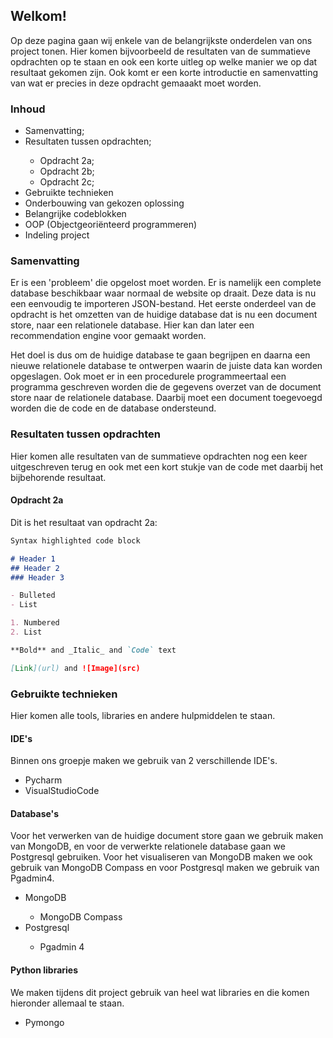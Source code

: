 ## Welkom!

Op deze pagina gaan wij enkele van de belangrijkste onderdelen van ons project tonen. Hier komen bijvoorbeeld de resultaten van de summatieve opdrachten op te staan en ook een korte uitleg op welke manier we op dat resultaat gekomen zijn. Ook komt er een korte introductie en samenvatting van wat er precies in deze opdracht gemaaakt moet worden.

### Inhoud
<ul>
  <li>Samenvatting;</li>
  <li>Resultaten tussen opdrachten;</li>
    <ul>
      <li>Opdracht 2a;</li>
      <li>Opdracht 2b;</li>
      <li>Opdracht 2c;</li>
    </ul>
  <li>Gebruikte technieken</li>
  <li>Onderbouwing van gekozen oplossing</li>
  <li>Belangrijke codeblokken</li>
  <li>OOP (Objectgeoriënteerd programmeren)</li>
  <li>Indeling project</li>
</ul>

### Samenvatting

Er is een 'probleem' die opgelost moet worden. Er is namelijk een complete database beschikbaar waar normaal de website op draait. Deze data is nu een eenvoudig te importeren JSON-bestand. Het eerste onderdeel van de opdracht is het omzetten van de huidige database dat is nu een document store, naar een relationele database. Hier kan dan later een recommendation engine voor gemaakt worden.

Het doel is dus om de huidige database te gaan begrijpen en daarna een nieuwe relationele database te ontwerpen waarin de juiste data kan worden opgeslagen. Ook moet er in een procedurele programmeertaal een programma geschreven worden die de gegevens overzet van de document store naar de relationele database. Daarbij moet een document toegevoegd worden die de code en de database ondersteund.

### Resultaten tussen opdrachten

Hier komen alle resultaten van de summatieve opdrachten nog een keer uitgeschreven terug en ook met een kort stukje van de code met daarbij het bijbehorende resultaat.

#### Opdracht 2a
  Dit is het resultaat van opdracht 2a:

  ```markdown
  Syntax highlighted code block

  # Header 1
  ## Header 2
  ### Header 3

  - Bulleted
  - List

  1. Numbered
  2. List

  **Bold** and _Italic_ and `Code` text

  [Link](url) and ![Image](src)
  ```

### Gebruikte technieken
Hier komen alle tools, libraries en andere hulpmiddelen te staan.

#### IDE's
Binnen ons groepje maken we gebruik van 2 verschillende IDE's.
<ul>
  <li>Pycharm</li>
  <li>VisualStudioCode</li>
</ul>

#### Database's
Voor het verwerken van de huidige document store gaan we gebruik maken van MongoDB, en voor de verwerkte relationele database gaan we Postgresql gebruiken. Voor het visualiseren van MongoDB maken we ook gebruik van MongoDB Compass en voor Postgresql maken we gebruik van Pgadmin4.

<ul>
  <li>MongoDB</li>
  <ul>
    <li>MongoDB Compass</li>
  </ul>
  <li>Postgresql</li>
  <ul>
    <li>Pgadmin 4</li>
  </ul>
</ul>

#### Python libraries
We maken tijdens dit project gebruik van heel wat libraries en die komen hieronder allemaal te staan.

<ul>
  <li>Pymongo</li>
</ul>
